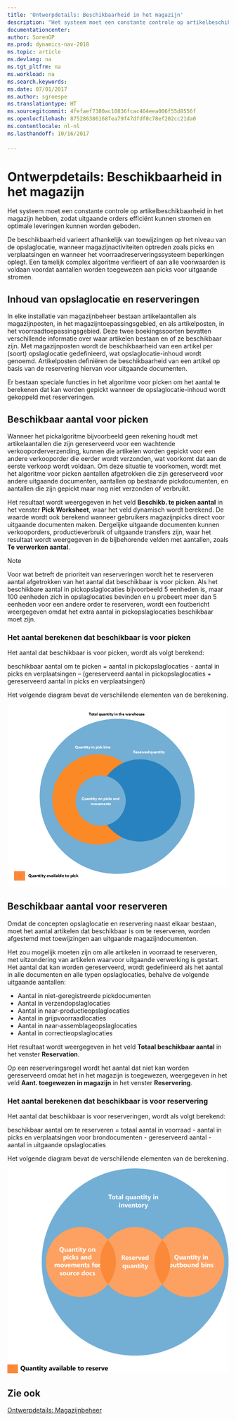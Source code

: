 ```yaml
---
title: 'Ontwerpdetails: Beschikbaarheid in het magazijn'
description: "Het systeem moet een constante controle op artikelbeschikbaarheid in het magazijn hebben, zodat uitgaande orders efficiënt kunnen stromen en optimale leveringen kunnen worden geboden."
documentationcenter: 
author: SorenGP
ms.prod: dynamics-nav-2018
ms.topic: article
ms.devlang: na
ms.tgt_pltfrm: na
ms.workload: na
ms.search.keywords: 
ms.date: 07/01/2017
ms.author: sgroespe
ms.translationtype: HT
ms.sourcegitcommit: 4fefaef7380ac10836fcac404eea006f55d8556f
ms.openlocfilehash: 875286386168fea79f47dfdf0c78ef202cc21da0
ms.contentlocale: nl-nl
ms.lasthandoff: 10/16/2017

---
```

# <a name="design-details-availability-in-the-warehouse"></a>Ontwerpdetails: Beschikbaarheid in het magazijn
Het systeem moet een constante controle op artikelbeschikbaarheid in het magazijn hebben, zodat uitgaande orders efficiënt kunnen stromen en optimale leveringen kunnen worden geboden.  

 De beschikbaarheid varieert afhankelijk van toewijzingen op het niveau van de opslaglocatie, wanneer magazijnactiviteiten optreden zoals picks en verplaatsingen en wanneer het voorraadreserveringssysteem beperkingen oplegt. Een tamelijk complex algoritme verifieert of aan alle voorwaarden is voldaan voordat aantallen worden toegewezen aan picks voor uitgaande stromen.  

## <a name="bin-content-and-reservations"></a>Inhoud van opslaglocatie en reserveringen  
 In elke installatie van magazijnbeheer bestaan artikelaantallen als magazijnposten, in het magazijntoepassingsgebied, en als artikelposten, in het voorraadtoepassingsgebied. Deze twee boekingssoorten bevatten verschillende informatie over waar artikelen bestaan en of ze beschikbaar zijn. Met magazijnposten wordt de beschikbaarheid van een artikel per (soort) opslaglocatie gedefinieerd, wat opslaglocatie-inhoud wordt genoemd. Artikelposten definiëren de beschikbaarheid van een artikel op basis van de reservering hiervan voor uitgaande documenten.  

 Er bestaan speciale functies in het algoritme voor picken om het aantal te berekenen dat kan worden gepickt wanneer de opslaglocatie-inhoud wordt gekoppeld met reserveringen.  

## <a name="quantity-available-to-pick"></a>Beschikbaar aantal voor picken  
 Wanneer het pickalgoritme bijvoorbeeld geen rekening houdt met artikelaantallen die zijn gereserveerd voor een wachtende verkooporderverzending, kunnen die artikelen worden gepickt voor een andere verkooporder die eerder wordt verzonden, wat voorkomt dat aan de eerste verkoop wordt voldaan. Om deze situatie te voorkomen, wordt met het algoritme voor picken aantallen afgetrokken die zijn gereserveerd voor andere uitgaande documenten, aantallen op bestaande pickdocumenten, en aantallen die zijn gepickt maar nog niet verzonden of verbruikt.  

 Het resultaat wordt weergegeven in het veld **Beschikb. te picken aantal** in het venster **Pick Worksheet**, waar het veld dynamisch wordt berekend. De waarde wordt ook berekend wanneer gebruikers magazijnpicks direct voor uitgaande documenten maken. Dergelijke uitgaande documenten kunnen verkooporders, productieverbruik of uitgaande transfers zijn, waar het resultaat wordt weergegeven in de bijbehorende velden met aantallen, zoals **Te verwerken aantal**.  

> [!NOTE]  
>  Voor wat betreft de prioriteit van reserveringen wordt het te reserveren aantal afgetrokken van het aantal dat beschikbaar is voor picken. Als het beschikbare aantal in pickopslaglocaties bijvoorbeeld 5 eenheden is, maar 100 eenheden zich in opslaglocaties bevinden en u probeert meer dan 5 eenheden voor een andere order te reserveren, wordt een foutbericht weergegeven omdat het extra aantal in pickopslaglocaties beschikbaar moet zijn.  

### <a name="calculating-the-quantity-available-to-pick"></a>Het aantal berekenen dat beschikbaar is voor picken  
 Het aantal dat beschikbaar is voor picken, wordt als volgt berekend:  

 beschikbaar aantal om te picken = aantal in pickopslaglocaties - aantal in picks en verplaatsingen – (gereserveerd aantal in pickopslaglocaties + gereserveerd aantal in picks en verplaatsingen)  

 Het volgende diagram bevat de verschillende elementen van de berekening.  

 ![Beschikbaar te picken aantal met reserveringsoverlapping](media/design_details_warehouse_management_availability_2.png "design_details_warehouse_management_availability_2")  

## <a name="quantity-available-to-reserve"></a>Beschikbaar aantal voor reserveren  
 Omdat de concepten opslaglocatie en reservering naast elkaar bestaan, moet het aantal artikelen dat beschikbaar is om te reserveren, worden afgestemd met toewijzingen aan uitgaande magazijndocumenten.  

 Het zou mogelijk moeten zijn om alle artikelen in voorraad te reserveren, met uitzondering van artikelen waarvoor uitgaande verwerking is gestart. Het aantal dat kan worden gereserveerd, wordt gedefinieerd als het aantal in alle documenten en alle typen opslaglocaties, behalve de volgende uitgaande aantallen:  

-   Aantal in niet-geregistreerde pickdocumenten  
-   Aantal in verzendopslaglocaties  
-   Aantal in naar-productieopslaglocaties  
-   Aantal in grijpvoorraadlocaties  
-   Aantal in naar-assemblageopslaglocaties  
-   Aantal in correctieopslaglocaties  

 Het resultaat wordt weergegeven in het veld **Totaal beschikbaar aantal** in het venster **Reservation**.  

 Op een reserveringsregel wordt het aantal dat niet kan worden gereserveerd omdat het in het magazijn is toegewezen, weergegeven in het veld **Aant. toegewezen in magazijn** in het venster **Reservering**.  

### <a name="calculating-the-quantity-available-to-reserve"></a>Het aantal berekenen dat beschikbaar is voor reservering  
 Het aantal dat beschikbaar is voor reserveringen, wordt als volgt berekend:  

 beschikbaar aantal om te reserveren = totaal aantal in voorraad - aantal in picks en verplaatsingen voor brondocumenten - gereserveerd aantal - aantal in uitgaande opslaglocaties  

 Het volgende diagram bevat de verschillende elementen van de berekening.  

 ![Beschikbaar voor reserveren, per magazijntoewijzingen](media/design_details_warehouse_management_availability_3.png "design_details_warehouse_management_availability_3")  

## <a name="see-also"></a>Zie ook  
 [Ontwerpdetails: Magazijnbeheer](design-details-warehouse-management.md)

